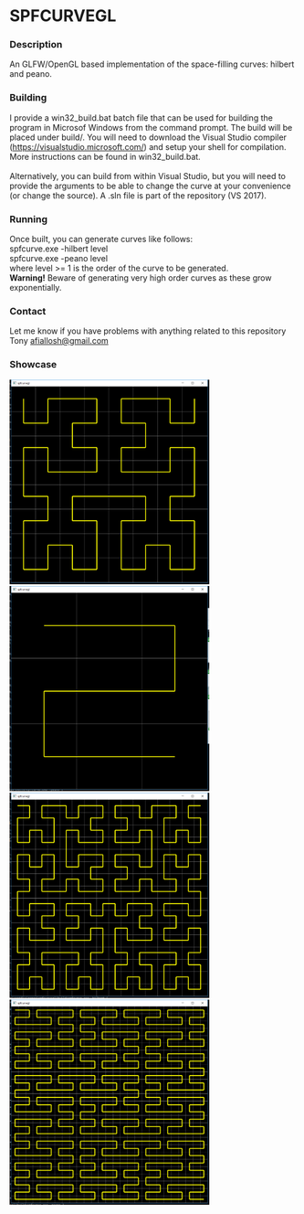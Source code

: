 SPFCURVEGL
===

### Description ###
An GLFW/OpenGL based implementation of the space-filling curves: hilbert and peano.

### Building ###
I provide a win32_build.bat batch file that can be used for building the program
in Microsof Windows from the command prompt. The build will be placed under build/.
You will need to download the Visual Studio compiler (https://visualstudio.microsoft.com/)
and setup your shell for compilation. More instructions can be found in win32_build.bat.<br><br>
Alternatively, you can build from within Visual Studio, but you will need to provide
the arguments to be able to change the curve at your convenience (or change the source).
A .sln file is part of the repository (VS 2017).

### Running ###
Once built, you can generate curves like follows:<br>
spfcurve.exe -hilbert level <br>
spfcurve.exe -peano level <br>
where level >= 1 is the order of the curve to be generated. <br>
**Warning!** Beware of generating very high order curves as these grow exponentially.

### Contact ###
Let me know if you have problems with anything related to this repository<br>
Tony <afiallosh@gmail.com>

### Showcase ###
<img src="captures/h1.png" alt="h1" width="350"/>
<img src="captures/p1.png" alt="p1" width="350"/>
<img src="captures/h2.png" alt="h2" width="350"/>
<img src="captures/p2.png" alt="p2" width="350"/>
